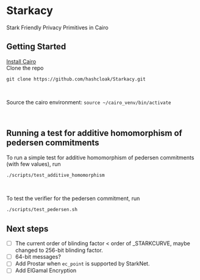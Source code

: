 # Starkacy
Stark Friendly Privacy Primitives in Cairo

## Getting Started
[Install Cairo](https://www.cairo-lang.org/docs/quickstart.html) <br/>
Clone the repo
```
git clone https://github.com/hashcloak/Starkacy.git 
```
<br/>

Source the cairo environment: `source ~/cairo_venv/bin/activate`

<br/>

## Running a test for additive homomorphism of pedersen commitments
To run a simple test for additive homomorphism of pedersen commitments (with few values), run
```bash
./scripts/test_additive_homomorphism
```
<br/>

To test the verifier for the pedersen commitment, run
```bash
./scripts/test_pedersen.sh
```

## Next steps
- [ ] The current order of blinding factor < order of _STARKCURVE, maybe changed to 256-bit blinding factor.
- [ ] 64-bit messages?
- [ ] Add Prostar when `ec_point` is supported by StarkNet.
- [ ] Add ElGamal Encryption